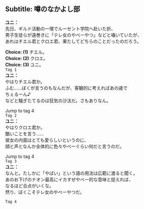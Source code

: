 # 

  
## Subtitle: 噂のなかよし部
  
**ユニ：**  
先日、ギルド活動の一環でルーセント学院へ赴いた折、  
男子生徒らが遠巻きに「テレ女のやべーやつ」などと囁いていたが、  
あれはチエル君とクロエ君、果たしてどちらのことだったのだろう。  
  
**Choice: (1)**  チエル。  
**Choice: (2)**  クロエ。  
**Choice: (3)**  ユニ。  
`Tag 1`  
**ユニ：**  
やはりチエル君か。  
ふむ……ぼくが言うのもなんだが、客観的に考えればあの歳で  
ちぇるーん♪  
などと騒ぎたてるのは狂気の沙汰だ。さもありなん。  
  
Jump to tag 4  
`Tag 2`  
**ユニ：**  
やはりクロエ君か。  
酷いことを言う……  
彼女の内面はとても愛らしいというのに、  
顔と声となんか全体的に色々やべーぐらい何だと言うのだ。  
  
Jump to tag 4  
`Tag 3`  
**ユニ：**  
なんと。たしかに「やばい」という語の用法は広範に渡ると聞く。  
あのお下げのナオン最高にイカすぜやべー的な意味と捉えれば、  
なるほど合点がいくな。  
然り、ぼくこそテレ女のやべーやつだ。  
  
`Tag 4`  
